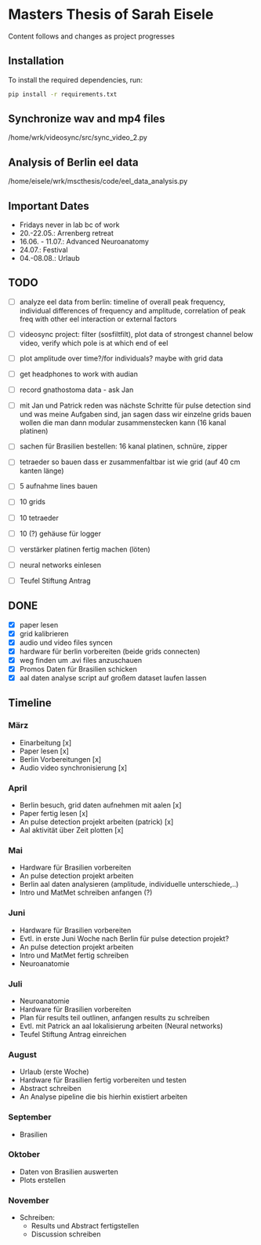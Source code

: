 # Masters Thesis of Sarah Eisele
Content follows and changes as project progresses

## Installation
To install the required dependencies, run:
```bash
pip install -r requirements.txt
```

## Synchronize wav and mp4 files
/home/wrk/videosync/src/sync_video_2.py

## Analysis of Berlin eel data
/home/eisele/wrk/mscthesis/code/eel_data_analysis.py

## Important Dates
- Fridays never in lab bc of work
- 20.-22.05.: Arrenberg retreat
- 16.06. - 11.07.: Advanced Neuroanatomy
- 24.07.: Festival
- 04.-08.08.: Urlaub

## TODO
- [ ] analyze eel data from berlin: timeline of overall peak frequency, individual differences of frequency and amplitude, correlation of peak freq with other eel interaction or external factors
- [ ] videosync project: filter (sosfiltfilt), plot data of strongest channel below video, verify which pole is at which end of eel

- [ ] plot amplitude over time?/for individuals? maybe with grid data
- [ ] get headphones to work with audian
- [ ] record gnathostoma data - ask Jan
- [ ] mit Jan und Patrick reden was nächste Schritte für pulse detection sind und was meine Aufgaben sind, jan sagen dass wir einzelne grids bauen wollen die man dann modular zusammenstecken kann (16 kanal platinen)
- [ ] sachen für Brasilien bestellen: 16 kanal platinen, schnüre, zipper
- [ ] tetraeder so bauen dass er zusammenfaltbar ist wie grid (auf 40 cm kanten länge)
- [ ] 5 aufnahme lines bauen
- [ ] 10 grids
- [ ] 10 tetraeder
- [ ] 10 (?) gehäuse für logger
- [ ] verstärker platinen fertig machen (löten)
- [ ] neural networks einlesen
- [ ] Teufel Stiftung Antrag

## DONE
- [x] paper lesen
- [x] grid kalibrieren
- [x] audio und video files syncen
- [x] hardware für berlin vorbereiten (beide grids connecten)  
- [x] weg finden um .avi files anzuschauen
- [x] Promos Daten für Brasilien schicken
- [x] aal daten analyse script auf großem dataset laufen lassen

## Timeline
### März
- Einarbeitung [x]
- Paper lesen [x]
- Berlin Vorbereitungen [x]
- Audio video synchronisierung [x]

### April
- Berlin besuch, grid daten aufnehmen mit aalen [x]
- Paper fertig lesen [x]
- An pulse detection projekt arbeiten (patrick) [x]
- Aal aktivität über Zeit plotten [x]

### Mai
- Hardware für Brasilien vorbereiten
- An pulse detection projekt arbeiten
- Berlin aal daten analysieren (amplitude, individuelle unterschiede,..)
- Intro und MatMet schreiben anfangen (?)

### Juni
- Hardware für Brasilien vorbereiten
- Evtl. in erste Juni Woche nach Berlin für pulse detection projekt?
- An pulse detection projekt arbeiten
- Intro und MatMet fertig schreiben
- Neuroanatomie

### Juli
- Neuroanatomie
- Hardware für Brasilien vorbereiten
- Plan für results teil outlinen, anfangen results zu schreiben
- Evtl. mit Patrick an aal lokalisierung arbeiten (Neural networks)
- Teufel Stiftung Antrag einreichen

### August
- Urlaub (erste Woche)
- Hardware für Brasilien fertig vorbereiten und testen
- Abstract schreiben
- An Analyse pipeline die bis hierhin existiert arbeiten

### September
- Brasilien

### Oktober
- Daten von Brasilien auswerten
- Plots erstellen

### November 
- Schreiben:
    - Results und Abstract fertigstellen
    - Discussion schreiben
